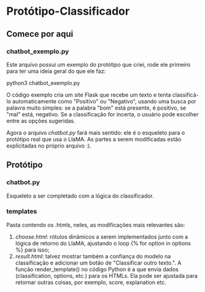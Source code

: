 # Protótipo-Classificador

## Comece por aqui
### chatbot_exemplo.py
Este arquivo possui um exemplo do protótipo que criei, rode ele primeiro para ter uma ideia geral do que ele faz:

python3 chatbot_exemplo.py

O código exemplo cria um site Flask que recebe um texto e tenta classificá-lo automaticamente como "Positivo" ou "Negativo", usando uma busca por palavra muito simples: se a palabra "bom" está presente, é positivo, se "mal" está, negativo. Se a classificação for incerta, o usuário pode escolher entre as opções sugeridas.

Agora o arquivo _chatbot.py_ fará mais sentido: ele é o esqueleto para o protótipo real que usa o LlaMA. As partes a serem modificadas estão explicitadas no próprio arquivo :).

## Protótipo
### chatbot.py
Esqueleto a ser completado com a lógica do classificador.

### templates
Pasta contendo os .htmls, neles, as modificações mais relevantes são:
1. _choose.html_: rótulos dinâmicos a serem implementados junto com a lógica de retorno do LlaMA, ajustando o loop {% for option in options %} para isso;
2. _result.html_: talvez mostrar também a confiança do modelo na classificação e adicionar um botão de "Classificar outro texto.". A função render_template() no código Python é a que envia dados (classification, options, etc.) para os HTMLs. Ela pode ser ajustada para retornar outras coisas, por exemplo, score, explanation etc.